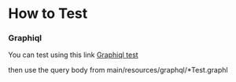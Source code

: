 # How to Test

### Graphiql

You can test using this link [Graphiql test](http://localhost:8080/oop)

then use the query body from main/resources/graphql/*Test.graphl